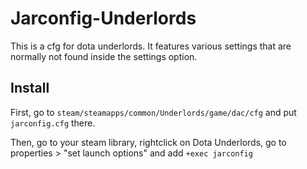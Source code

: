 # Jarconfig-Underlords

This is a cfg for dota underlords. It features various settings that are normally not found inside the settings option.

## Install

First, go to `steam/steamapps/common/Underlords/game/dac/cfg` and put `jarconfig.cfg` there.

Then, go to your steam library, rightclick on Dota Underlords, go to properties > "set launch options" and add `+exec jarconfig`
